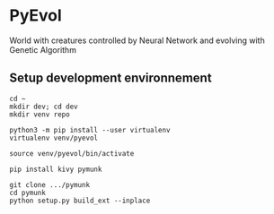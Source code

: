 # PyEvol

World with creatures controlled by Neural Network and evolving with Genetic Algorithm

## Setup development environnement

```
cd ~
mkdir dev; cd dev
mkdir venv repo

python3 -m pip install --user virtualenv
virtualenv venv/pyevol

source venv/pyevol/bin/activate

pip install kivy pymunk

git clone .../pymunk
cd pymunk
python setup.py build_ext --inplace
```
